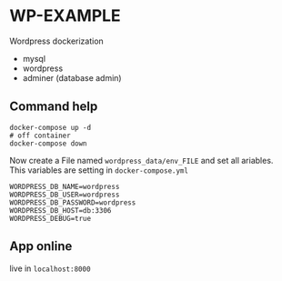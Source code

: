 # WP-EXAMPLE
Wordpress dockerization

* mysql
* wordpress
* adminer (database admin)

## Command help

	docker-compose up -d
	# off container
	docker-compose down

Now create a File named `wordpress_data/env_FILE` and set all ariables.  
This variables are setting in `docker-compose.yml`

	WORDPRESS_DB_NAME=wordpress
	WORDPRESS_DB_USER=wordpress
	WORDPRESS_DB_PASSWORD=wordpress
	WORDPRESS_DB_HOST=db:3306
	WORDPRESS_DEBUG=true

## App online
live in `localhost:8000`
